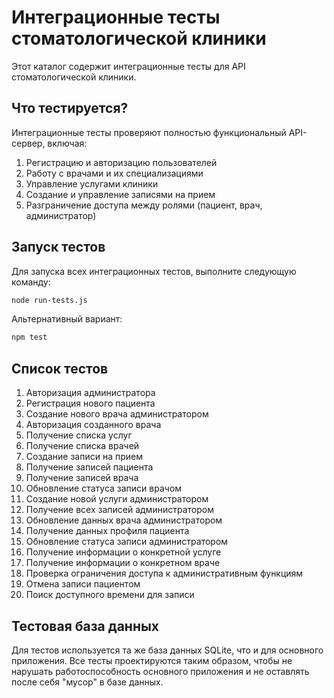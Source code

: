# Интеграционные тесты стоматологической клиники

Этот каталог содержит интеграционные тесты для API стоматологической клиники.

## Что тестируется?

Интеграционные тесты проверяют полностью функциональный API-сервер, включая:

1. Регистрацию и авторизацию пользователей
2. Работу с врачами и их специализациями
3. Управление услугами клиники
4. Создание и управление записями на прием
5. Разграничение доступа между ролями (пациент, врач, администратор)

## Запуск тестов

Для запуска всех интеграционных тестов, выполните следующую команду:

```bash
node run-tests.js
```

Альтернативный вариант:

```bash
npm test
```

## Список тестов

1. Авторизация администратора
2. Регистрация нового пациента
3. Создание нового врача администратором
4. Авторизация созданного врача
5. Получение списка услуг
6. Получение списка врачей
7. Создание записи на прием
8. Получение записей пациента
9. Получение записей врача
10. Обновление статуса записи врачом
11. Создание новой услуги администратором
12. Получение всех записей администратором
13. Обновление данных врача администратором
14. Получение данных профиля пациента
15. Обновление статуса записи администратором
16. Получение информации о конкретной услуге
17. Получение информации о конкретном враче
18. Проверка ограничения доступа к административным функциям
19. Отмена записи пациентом
20. Поиск доступного времени для записи

## Тестовая база данных

Для тестов используется та же база данных SQLite, что и для основного приложения.
Все тесты проектируются таким образом, чтобы не нарушать работоспособность основного приложения
и не оставлять после себя "мусор" в базе данных. 